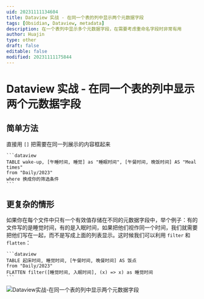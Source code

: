```yaml
---
uid: 20231111134604
title: Dataview 实战 - 在同一个表的列中显示两个元数据字段
tags: [Obsidian, Dataview, metadata]
description: 在一个表列中显示多个元数据字段，在需要考虑重命名字段时非常有用
author: Huajin
type: other
draft: false
editable: false
modified: 20231111175844
---
```


# Dataview 实战 - 在同一个表的列中显示两个元数据字段

## 简单方法

直接用 `[]` 把需要在同一列展示的内容框起来

`````示例代码
```dataview
TABLE wake-up, [午睡时间, 睡觉] as "睡眠时间", [午餐时间, 晚饭时间] AS "Meal times"
from "Daily/2023"
where 换成你的筛选条件
```
`````

## 更复杂的情形

如果你在每个文件中只有一个有效值存储在不同的元数据字段中，举个例子：有的文件写的是睡觉时间，有的是入眠时间，如果把他们视作同一个时间，我们就需要把他们写在一起，而不是写成上面的列表显示。这时候我们可以利用 `filter` 和 `flatten`：

`````示例代码
```dataview
TABLE 起床时间, 睡觉时间, [午餐时间, 晚餐时间] AS 饭点
from "Daily/2023"
FLATTEN filter([睡觉时间, 入眠时间], (x) => x) as 睡觉时间
```
`````

![Dataview实战-在同一个表的列中显示两个元数据字段](https://cdn.pkmer.cn/images/Pasted%20image%2020231111140539.png!pkmer)
